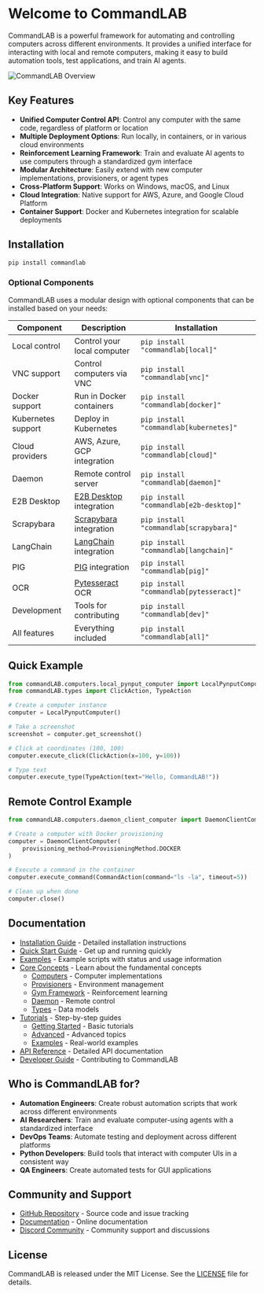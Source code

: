# Welcome to CommandLAB

CommandLAB is a powerful framework for automating and controlling computers across different environments. It provides a unified interface for interacting with local and remote computers, making it easy to build automation tools, test applications, and train AI agents.

![CommandLAB Overview](assets/images/commandlab_overview.png)

## Key Features

- **Unified Computer Control API**: Control any computer with the same code, regardless of platform or location
- **Multiple Deployment Options**: Run locally, in containers, or in various cloud environments
- **Reinforcement Learning Framework**: Train and evaluate AI agents to use computers through a standardized gym interface
- **Modular Architecture**: Easily extend with new computer implementations, provisioners, or agent types
- **Cross-Platform Support**: Works on Windows, macOS, and Linux
- **Cloud Integration**: Native support for AWS, Azure, and Google Cloud Platform
- **Container Support**: Docker and Kubernetes integration for scalable deployments

## Installation

```bash
pip install commandlab
```

### Optional Components

CommandLAB uses a modular design with optional components that can be installed based on your needs:

| Component | Description | Installation |
|-----------|-------------|--------------|
| Local control | Control your local computer | `pip install "commandlab[local]"` |
| VNC support | Control computers via VNC | `pip install "commandlab[vnc]"` |
| Docker support | Run in Docker containers | `pip install "commandlab[docker]"` |
| Kubernetes support | Deploy in Kubernetes | `pip install "commandlab[kubernetes]"` |
| Cloud providers | AWS, Azure, GCP integration | `pip install "commandlab[cloud]"` |
| Daemon | Remote control server | `pip install "commandlab[daemon]"` |
| E2B Desktop | [E2B Desktop](https://e2b.dev/) integration | `pip install "commandlab[e2b-desktop]"` |
| Scrapybara | [Scrapybara](https://scrapybara.com/) integration | `pip install "commandlab[scrapybara]"` |
| LangChain | [LangChain](https://www.langchain.com/) integration | `pip install "commandlab[langchain]"` |
| PIG | [PIG](https://www.pig.dev/) integration | `pip install "commandlab[pig]"` |
| OCR | [Pytesseract](https://github.com/madmaze/pytesseract) OCR | `pip install "commandlab[pytesseract]"` |
| Development | Tools for contributing | `pip install "commandlab[dev]"` |
| All features | Everything included | `pip install "commandlab[all]"` |

## Quick Example

```python
from commandLAB.computers.local_pynput_computer import LocalPynputComputer
from commandLAB.types import ClickAction, TypeAction

# Create a computer instance
computer = LocalPynputComputer()

# Take a screenshot
screenshot = computer.get_screenshot()

# Click at coordinates (100, 100)
computer.execute_click(ClickAction(x=100, y=100))

# Type text
computer.execute_type(TypeAction(text="Hello, CommandLAB!"))
```

## Remote Control Example

```python
from commandLAB.computers.daemon_client_computer import DaemonClientComputer, ProvisioningMethod

# Create a computer with Docker provisioning
computer = DaemonClientComputer(
    provisioning_method=ProvisioningMethod.DOCKER
)

# Execute a command in the container
computer.execute_command(CommandAction(command="ls -la", timeout=5))

# Clean up when done
computer.close()
```

## Documentation

- [Installation Guide](installation.md) - Detailed installation instructions
- [Quick Start Guide](quickstart.md) - Get up and running quickly
- [Examples](examples.md) - Example scripts with status and usage information
- [Core Concepts](concepts/index.md) - Learn about the fundamental concepts
  - [Computers](concepts/computers.md) - Computer implementations
  - [Provisioners](concepts/provisioners.md) - Environment management
  - [Gym Framework](concepts/gym.md) - Reinforcement learning
  - [Daemon](concepts/daemon.md) - Remote control
  - [Types](concepts/types.md) - Data models
- [Tutorials](tutorials/index.md) - Step-by-step guides
  - [Getting Started](tutorials/index.md#getting-started) - Basic tutorials
  - [Advanced](tutorials/index.md#advanced) - Advanced topics
  - [Examples](tutorials/index.md#examples) - Real-world examples
- [API Reference](api/index.md) - Detailed API documentation
- [Developer Guide](developers/index.md) - Contributing to CommandLAB

## Who is CommandLAB for?

- **Automation Engineers**: Create robust automation scripts that work across different environments
- **AI Researchers**: Train and evaluate computer-using agents with a standardized interface
- **DevOps Teams**: Automate testing and deployment across different platforms
- **Python Developers**: Build tools that interact with computer UIs in a consistent way
- **QA Engineers**: Create automated tests for GUI applications

## Community and Support

- [GitHub Repository](https://github.com/your-org/commandlab) - Source code and issue tracking
- [Documentation](https://your-org.github.io/commandlab) - Online documentation
- [Discord Community](https://discord.gg/your-discord) - Community support and discussions

## License

CommandLAB is released under the MIT License. See the [LICENSE](https://github.com/your-org/commandlab/blob/main/LICENSE) file for details.


